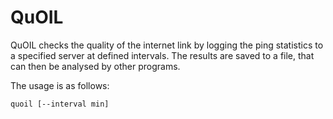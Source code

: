 QuOIL
=====

QuOIL checks the quality of the internet link by logging the ping statistics to a specified server at defined intervals.  The results are saved to a file, that can then be analysed by other programs.

The usage is as follows:

`quoil [--interval min]`
